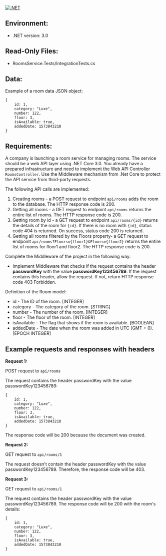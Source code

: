 [![.NET](https://github.com/VictorBorzov/QKSS.Test.Backend/actions/workflows/dotnet.yml/badge.svg)](https://github.com/VictorBorzov/QKSS.Test.Backend/actions/workflows/dotnet.yml)

## Environment:  
- .NET version: 3.0

## Read-Only Files:   
- RoomsService.Tests/IntegrationTests.cs

## Data:  
Example of a room data JSON object:
```
{
    id: 1,
    category: "Luxe",
    number: 122,
    floor: 3,
    isAvailable: true,
    addedDate: 1573843210
}    
```

## Requirements:

A company is launching a room service for managing rooms. The service should be a web API layer using .NET Core 3.0. You already have a prepared infrastructure and need to implement the Web API Controller `RoomsController`. Use the Middleware mechanism from .Net Core to protect the API service from third-party requests.



The following API calls are implemented:

1. Creating rooms - a POST request to endpoint `api/rooms` adds the room to the database. The HTTP response code is 200.
2. Getting all rooms - a GET request to endpoint `api/rooms` returns the entire list of rooms. The HTTP response code is 200.
3. Getting room by id - a GET request to endpoint `api/rooms/{id}` returns the details of the room for `{id}`. If there is no room with `{id}`, status code 404 is returned. On success, status code 200 is returned.
4. Getting all rooms filtered by the Floors property- a GET request to endpoint `api/rooms?Floors={floor1}&Floors={floor2}` returns the entire list of rooms for floor1 and floor2. The HTTP response code is 200.



Complete the Middleware of the project in the following way:

- Implement Middleware that checks if the request contains the header **passwordKey** with the value **passwordKey123456789**. If the request contains this header, allow the request. If not, return HTTP response code 403 Forbidden.



Definition of the Room model:
+ id - The ID of the room. [INTEGER]
+ category - The category of the room. [STRING]
+ number - The number of the room. [INTEGER]
+ floor - The floor of the room. [INTEGER]
+ isAvailable - The flag that shows if the room is available. [BOOLEAN]
+ addedDate - The date when the room was added in UTC (GMT + 0). [EPOCH INTEGER]


## Example requests and responses with headers


**Request 1:**

POST request to `api/rooms`

The request contains the header passwordKey with the value passwordKey123456789:
```
{
    id: 1,
    category: "Luxe",
    number: 122,
    floor: 3,
    isAvailable: true,
    addedDate: 1573843210
}    
```

The response code will be 200 because the document was created.


**Request 2:**

GET request to `api/rooms/1`

The request doesn't contain the header passwordKey with the value passwordKey123456789. Therefore, the response code will be 403.



**Request 3:**

GET request to `api/rooms/1`

The request contains the header passwordKey with the value passwordKey123456789. The response code will be 200 with the room's details:
```
{
    id: 1,
    category: "Luxe",
    number: 122,
    floor: 3,
    isAvailable: true,
    addedDate: 1573843210
}    
```
